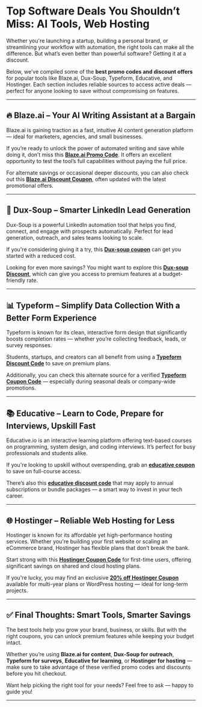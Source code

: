 # Top Software Deals You Shouldn’t Miss: AI Tools, Web Hosting

Whether you're launching a startup, building a personal brand, or streamlining your workflow with automation, the right tools can make all the difference. But what’s even better than powerful software? Getting it at a discount.

Below, we’ve compiled some of the **best promo codes and discount offers** for popular tools like Blaze.ai, Dux-Soup, Typeform, Educative, and Hostinger. Each section includes reliable sources to access active deals — perfect for anyone looking to save without compromising on features.

---

## 🔥 Blaze.ai – Your AI Writing Assistant at a Bargain

Blaze.ai is gaining traction as a fast, intuitive AI content generation platform — ideal for marketers, agencies, and small businesses.

If you’re ready to unlock the power of automated writing and save while doing it, don’t miss this [**Blaze.ai Promo Code**](https://github.com/williamssw/Blaze/). It offers an excellent opportunity to test the tool’s full capabilities without paying the full price.

For alternate savings or occasional deeper discounts, you can also check out this [**Blaze.ai Discount Coupon**](https://gitlab.aicrowd.com/-/snippets/334781), often updated with the latest promotional offers.

---

## 🧠 Dux-Soup – Smarter LinkedIn Lead Generation

Dux-Soup is a powerful LinkedIn automation tool that helps you find, connect, and engage with prospects automatically. Perfect for lead generation, outreach, and sales teams looking to scale.

If you're considering giving it a try, this [**Dux-soup coupon**](https://github.com/williamssw/Dux/) can get you started with a reduced cost.

Looking for even more savings? You might want to explore this [**Dux-soup Discount**](https://gitlab.aicrowd.com/-/snippets/334791), which can give you access to premium features at a budget-friendly rate.

---

## 📊 Typeform – Simplify Data Collection With a Better Form Experience

Typeform is known for its clean, interactive form design that significantly boosts completion rates — whether you’re collecting feedback, leads, or survey responses.

Students, startups, and creators can all benefit from using a [**Typeform Discount Code**](https://github.com/pauld34rf/Typeform/) to save on premium plans.

Additionally, you can check this alternate source for a verified [**Typeform Coupon Code**](https://gitlab.aicrowd.com/-/snippets/335150) — especially during seasonal deals or company-wide promotions.

---

## 📚 Educative – Learn to Code, Prepare for Interviews, Upskill Fast

Educative.io is an interactive learning platform offering text-based courses on programming, system design, and coding interviews. It’s perfect for busy professionals and students alike.

If you're looking to upskill without overspending, grab an [**educative coupon**](https://github.com/pauld34rf/Educative/) to save on full-course access.

There’s also this [**educative discount code**](https://gitlab.aicrowd.com/-/snippets/335153) that may apply to annual subscriptions or bundle packages — a smart way to invest in your tech career.

---

## 🌐 Hostinger – Reliable Web Hosting for Less

Hostinger is known for its affordable yet high-performance hosting services. Whether you're building your first website or scaling an eCommerce brand, Hostinger has flexible plans that don’t break the bank.

Start strong with this [**Hostinger Coupon Code**](https://github.com/pauld34rf/Hostinger/) for first-time users, offering significant savings on shared and cloud hosting plans.

If you're lucky, you may find an exclusive [**20% off Hostinger Coupon**](https://gitlab.aicrowd.com/-/snippets/335187) available for multi-year plans or WordPress hosting — ideal for long-term projects.

---

## ✅ Final Thoughts: Smart Tools, Smarter Savings

The best tools help you grow your brand, business, or skills. But with the right coupons, you can unlock premium features while keeping your budget intact.

Whether you’re using **Blaze.ai for content**, **Dux-Soup for outreach**, **Typeform for surveys**, **Educative for learning**, or **Hostinger for hosting** — make sure to take advantage of these verified promo codes and discounts before you hit checkout.

Want help picking the right tool for your needs? Feel free to ask — happy to guide you!

---
